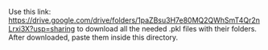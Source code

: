 Use this link: https://drive.google.com/drive/folders/1paZBsu3H7e80MQ2QWhSmT4Qr2nLrxi3X?usp=sharing to download all the needed .pkl files with their folders. After downloaded, paste them inside this directory.
